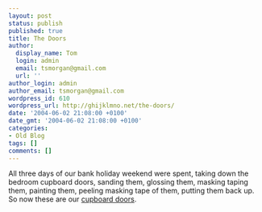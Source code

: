 ```yaml
---
layout: post
status: publish
published: true
title: The Doors
author:
  display_name: Tom
  login: admin
  email: tsmorgan@gmail.com
  url: ''
author_login: admin
author_email: tsmorgan@gmail.com
wordpress_id: 610
wordpress_url: http://ghijklmno.net/the-doors/
date: '2004-06-02 21:08:00 +0100'
date_gmt: '2004-06-02 21:08:00 +0100'
categories:
- Old Blog
tags: []
comments: []
---
```

<p>All three days of our bank holiday weekend were spent, taking down the bedroom cupboard doors, sanding them, glossing them, masking taping them, painting them, peeling masking tape of them, putting them back up. So now these are our <a href="/images/blog/incidental/dsc01905002001.jpg">cupboard doors</a>.</p>


